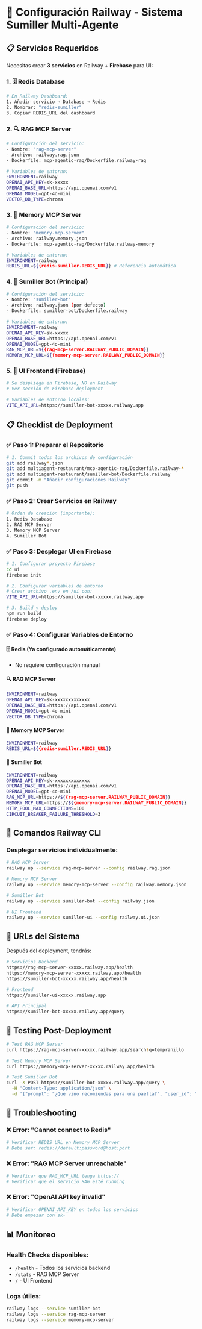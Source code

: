 # 🚂 Configuración Railway - Sistema Sumiller Multi-Agente

## 📋 Servicios Requeridos

Necesitas crear **3 servicios** en Railway + **Firebase** para UI:

### 1. 🗄️ **Redis Database**
```bash
# En Railway Dashboard:
1. Añadir servicio → Database → Redis
2. Nombrar: "redis-sumiller"
3. Copiar REDIS_URL del dashboard
```

### 2. 🔍 **RAG MCP Server**
```bash
# Configuración del servicio:
- Nombre: "rag-mcp-server"
- Archivo: railway.rag.json
- Dockerfile: mcp-agentic-rag/Dockerfile.railway-rag

# Variables de entorno:
ENVIRONMENT=railway
OPENAI_API_KEY=sk-xxxxx
OPENAI_BASE_URL=https://api.openai.com/v1
OPENAI_MODEL=gpt-4o-mini
VECTOR_DB_TYPE=chroma
```

### 3. 🧠 **Memory MCP Server**
```bash
# Configuración del servicio:
- Nombre: "memory-mcp-server"  
- Archivo: railway.memory.json
- Dockerfile: mcp-agentic-rag/Dockerfile.railway-memory

# Variables de entorno:
ENVIRONMENT=railway
REDIS_URL=${{redis-sumiller.REDIS_URL}} # Referencia automática
```

### 4. 🤖 **Sumiller Bot (Principal)**
```bash
# Configuración del servicio:
- Nombre: "sumiller-bot"
- Archivo: railway.json (por defecto)
- Dockerfile: sumiller-bot/Dockerfile.railway

# Variables de entorno:
ENVIRONMENT=railway
OPENAI_API_KEY=sk-xxxxx
OPENAI_BASE_URL=https://api.openai.com/v1
OPENAI_MODEL=gpt-4o-mini
RAG_MCP_URL=${{rag-mcp-server.RAILWAY_PUBLIC_DOMAIN}}
MEMORY_MCP_URL=${{memory-mcp-server.RAILWAY_PUBLIC_DOMAIN}}
```

### 5. 🎨 **UI Frontend (Firebase)**
```bash
# Se despliega en Firebase, NO en Railway
# Ver sección de Firebase deployment

# Variables de entorno locales:
VITE_API_URL=https://sumiller-bot-xxxxx.railway.app
```

## 📋 Checklist de Deployment

### ✅ Paso 1: Preparar el Repositorio
```bash
# 1. Commit todos los archivos de configuración
git add railway*.json
git add multiagent-restaurant/mcp-agentic-rag/Dockerfile.railway-*
git add multiagent-restaurant/sumiller-bot/Dockerfile.railway
git commit -m "Añadir configuraciones Railway"
git push
```

### ✅ Paso 2: Crear Servicios en Railway
```bash
# Orden de creación (importante):
1. Redis Database
2. RAG MCP Server 
3. Memory MCP Server
4. Sumiller Bot
```

### ✅ Paso 3: Desplegar UI en Firebase
```bash
# 1. Configurar proyecto Firebase
cd ui
firebase init

# 2. Configurar variables de entorno
# Crear archivo .env en /ui con:
VITE_API_URL=https://sumiller-bot-xxxxx.railway.app

# 3. Build y deploy
npm run build
firebase deploy
```

### ✅ Paso 4: Configurar Variables de Entorno

#### 🗄️ Redis (Ya configurado automáticamente)
- No requiere configuración manual

#### 🔍 RAG MCP Server
```bash
ENVIRONMENT=railway
OPENAI_API_KEY=sk-xxxxxxxxxxxxx
OPENAI_BASE_URL=https://api.openai.com/v1
OPENAI_MODEL=gpt-4o-mini
VECTOR_DB_TYPE=chroma
```

#### 🧠 Memory MCP Server  
```bash
ENVIRONMENT=railway
REDIS_URL=${{redis-sumiller.REDIS_URL}}
```

#### 🤖 Sumiller Bot
```bash
ENVIRONMENT=railway
OPENAI_API_KEY=sk-xxxxxxxxxxxxx  
OPENAI_BASE_URL=https://api.openai.com/v1
OPENAI_MODEL=gpt-4o-mini
RAG_MCP_URL=https://${{rag-mcp-server.RAILWAY_PUBLIC_DOMAIN}}
MEMORY_MCP_URL=https://${{memory-mcp-server.RAILWAY_PUBLIC_DOMAIN}}
HTTP_POOL_MAX_CONNECTIONS=100
CIRCUIT_BREAKER_FAILURE_THRESHOLD=3
```

## 🚀 Comandos Railway CLI

### Desplegar servicios individualmente:
```bash
# RAG MCP Server
railway up --service rag-mcp-server --config railway.rag.json

# Memory MCP Server  
railway up --service memory-mcp-server --config railway.memory.json

# Sumiller Bot
railway up --service sumiller-bot --config railway.json

# UI Frontend
railway up --service sumiller-ui --config railway.ui.json
```

## 🔗 URLs del Sistema

Después del deployment, tendrás:

```bash
# Servicios Backend
https://rag-mcp-server-xxxxx.railway.app/health
https://memory-mcp-server-xxxxx.railway.app/health  
https://sumiller-bot-xxxxx.railway.app/health

# Frontend
https://sumiller-ui-xxxxx.railway.app

# API Principal
https://sumiller-bot-xxxxx.railway.app/query
```

## 🧪 Testing Post-Deployment

```bash
# Test RAG MCP Server
curl https://rag-mcp-server-xxxxx.railway.app/search?q=tempranillo

# Test Memory MCP Server
curl https://memory-mcp-server-xxxxx.railway.app/health

# Test Sumiller Bot
curl -X POST https://sumiller-bot-xxxxx.railway.app/query \
  -H "Content-Type: application/json" \
  -d '{"prompt": "¿Qué vino recomiendas para una paella?", "user_id": "test_user"}'
```

## 🔧 Troubleshooting

### ❌ Error: "Cannot connect to Redis"
```bash
# Verificar REDIS_URL en Memory MCP Server
# Debe ser: redis://default:password@host:port
```

### ❌ Error: "RAG MCP Server unreachable"  
```bash
# Verificar que RAG_MCP_URL tenga https://
# Verificar que el servicio RAG esté running
```

### ❌ Error: "OpenAI API key invalid"
```bash
# Verificar OPENAI_API_KEY en todos los servicios
# Debe empezar con sk-
```

## 📊 Monitoreo

### Health Checks disponibles:
- `/health` - Todos los servicios backend
- `/stats` - RAG MCP Server  
- `/` - UI Frontend

### Logs útiles:
```bash
railway logs --service sumiller-bot
railway logs --service rag-mcp-server
railway logs --service memory-mcp-server
``` 